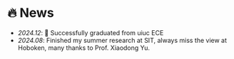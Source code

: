 # 🔥 News
- *2024.12*: 🎉 Successfully graduated from uiuc ECE
- *2024.08*: Finished my summer research at SIT, always miss the view at Hoboken, many thanks to Prof. Xiaodong Yu.